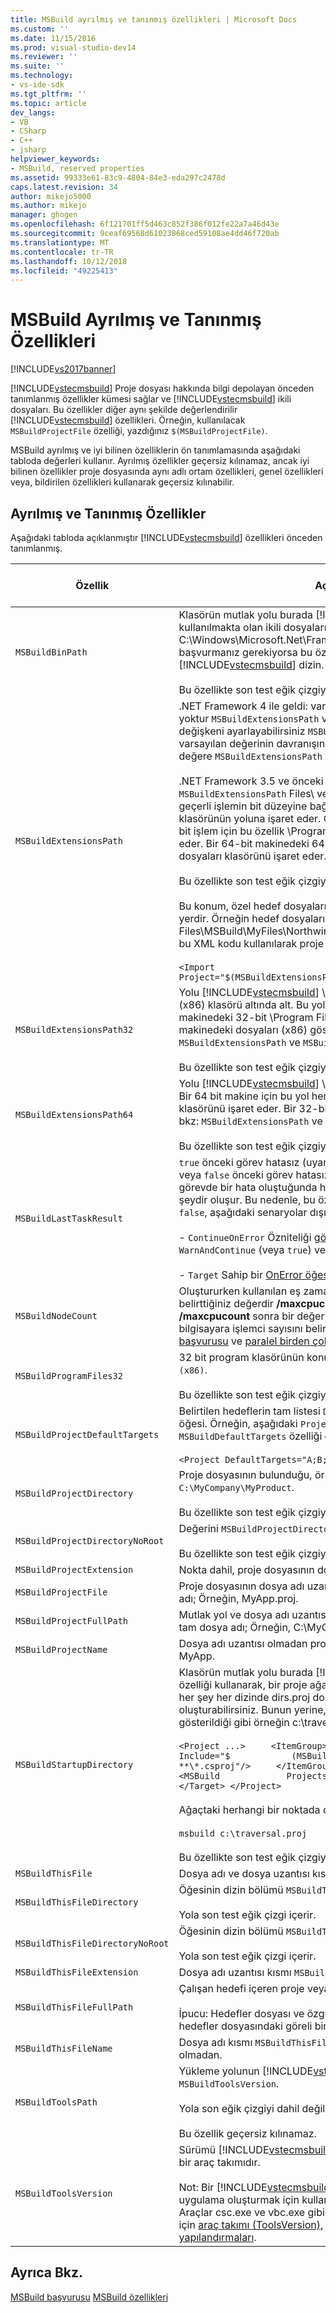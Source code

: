 ```yaml
---
title: MSBuild ayrılmış ve tanınmış özellikleri | Microsoft Docs
ms.custom: ''
ms.date: 11/15/2016
ms.prod: visual-studio-dev14
ms.reviewer: ''
ms.suite: ''
ms.technology:
- vs-ide-sdk
ms.tgt_pltfrm: ''
ms.topic: article
dev_langs:
- VB
- CSharp
- C++
- jsharp
helpviewer_keywords:
- MSBuild, reserved properties
ms.assetid: 99333e61-83c9-4804-84e3-eda297c2478d
caps.latest.revision: 34
author: mikejo5000
ms.author: mikejo
manager: ghogen
ms.openlocfilehash: 6f121701ff5d463c852f386f012fe22a7a46d43e
ms.sourcegitcommit: 9ceaf69568d61023868ced59108ae4dd46f720ab
ms.translationtype: MT
ms.contentlocale: tr-TR
ms.lasthandoff: 10/12/2018
ms.locfileid: "49225413"
---
```

# <a name="msbuild-reserved-and-well-known-properties"></a>MSBuild Ayrılmış ve Tanınmış Özellikleri
[!INCLUDE[vs2017banner](../includes/vs2017banner.md)]

  
[!INCLUDE[vstecmsbuild](../includes/vstecmsbuild-md.md)] Proje dosyası hakkında bilgi depolayan önceden tanımlanmış özellikler kümesi sağlar ve [!INCLUDE[vstecmsbuild](../includes/vstecmsbuild-md.md)] ikili dosyaları. Bu özellikler diğer aynı şekilde değerlendirilir [!INCLUDE[vstecmsbuild](../includes/vstecmsbuild-md.md)] özellikleri. Örneğin, kullanılacak `MSBuildProjectFile` özelliği, yazdığınız `$(MSBuildProjectFile)`.  
  
 MSBuild ayrılmış ve iyi bilinen özelliklerin ön tanımlamasında aşağıdaki tabloda değerleri kullanır. Ayrılmış özellikler geçersiz kılınamaz, ancak iyi bilinen özellikler proje dosyasında aynı adlı ortam özellikleri, genel özellikleri veya, bildirilen özellikleri kullanarak geçersiz kılınabilir.  
  
## <a name="reserved-and-well-known-properties"></a>Ayrılmış ve Tanınmış Özellikler  
 Aşağıdaki tabloda açıklanmıştır [!INCLUDE[vstecmsbuild](../includes/vstecmsbuild-md.md)] özellikleri önceden tanımlanmış.  
  
|Özellik|Açıklama|Ayrılmış veya iyi bilinen|  
|--------------|-----------------|-----------------------------|  
|`MSBuildBinPath`|Klasörün mutlak yolu burada [!INCLUDE[vstecmsbuild](../includes/vstecmsbuild-md.md)] şu anda kullanılmakta olan ikili dosyaların bulunduğu (örneğin, C:\Windows\Microsoft.Net\Framework\\*versionNumber*). Dosyalara başvurmanız gerekiyorsa bu özellik yararlıdır [!INCLUDE[vstecmsbuild](../includes/vstecmsbuild-md.md)] dizin.<br /><br /> Bu özellikte son test eğik çizgiyi eklemeyin.|Ayrılmış|  
|`MSBuildExtensionsPath`|.NET Framework 4 ile geldi: varsayılan değerleri arasında fark yoktur `MSBuildExtensionsPath` ve `MSBuildExtensionsPath32`. Ortam değişkeni ayarlayabilirsiniz `MSBUILDLEGACYEXTENSIONSPATH` varsayılan değerinin davranışını etkinleştirmek için bir null olmayan değere `MSBuildExtensionsPath` önceki sürümlerinde.<br /><br /> .NET Framework 3.5 ve önceki sürümlerde varsayılan değerini `MSBuildExtensionsPath` Files\ veya \Program Files (x86) klasörü, geçerli işlemin bit düzeyine bağlı olarak altındaki MSBuild alt klasörünün yoluna işaret eder. Örneğin, bir 64-bit makinedeki 32-bit işlem için bu özellik \Program dosyaları (x86) klasörünü işaret eder. Bir 64-bit makinedeki 64-bit işlem için bu özellik \Program dosyaları klasörünü işaret eder.<br /><br /> Bu özellikte son test eğik çizgiyi eklemeyin.<br /><br /> Bu konum, özel hedef dosyaları yerleştirmek için kullanışlı bir yerdir. Örneğin hedef dosyalarınız \Program Files\MSBuild\MyFiles\Northwind.targets yüklenebilir ve ardından bu XML kodu kullanılarak proje dosyalarında alınan:<br /><br /> `<Import Project="$(MSBuildExtensionsPath)\MyFiles\Northwind.targets"/>`|İyi bilinen|  
|`MSBuildExtensionsPath32`|Yolu [!INCLUDE[vstecmsbuild](../includes/vstecmsbuild-md.md)] \Program Files veya \Program Files (x86) klasörü altında alt. Bu yol her zaman \Program ve 32-bit makinedeki 32-bit \Program Files klasöründeki bir 64-bit makinedeki dosyaları (x86) gösteriyor. Ayrıca bkz: `MSBuildExtensionsPath` ve `MSBuildExtensionsPath64`.<br /><br /> Bu özellikte son test eğik çizgiyi eklemeyin.|İyi bilinen|  
`MSBuildExtensionsPath64`|Yolu [!INCLUDE[vstecmsbuild](../includes/vstecmsbuild-md.md)] \Program Files klasörü altındaki alt. Bir 64 bit makine için bu yol her zaman \Program dosyaları klasörünü işaret eder. Bir 32-bit makine için bu yol boştur. Ayrıca bkz: `MSBuildExtensionsPath` ve `MSBuildExtensionsPath32`.<br /><br /> Bu özellikte son test eğik çizgiyi eklemeyin.|İyi bilinen|  
|`MSBuildLastTaskResult`|`true` önceki görev hatasız (uyarı durumunda bile), tamamladıysanız veya `false` önceki görev hatasız tamamlanırsa. Genellikle bir görevde bir hata oluştuğunda hata o projede gerçekleşen son şeydir oluşur. Bu nedenle, bu özelliğin değeri hiçbir zaman olan `false`, aşağıdaki senaryolar dışında:<br /><br /> - `ContinueOnError` Özniteliği [görev öğesi (MSBuild)](../msbuild/task-element-msbuild.md) ayarlanır `WarnAndContinue` (veya `true`) veya `ErrorAndContinue`.<br /><br /> - `Target` Sahip bir [OnError öğesi (MSBuild)](../msbuild/onerror-element-msbuild.md) alt öğesi olarak.|Ayrılmış|  
|`MSBuildNodeCount`|Oluştururken kullanılan eş zamanlı işlemlerin en fazla sayısı. Bu için belirttiğiniz değerdir **/maxcpucount** komut satırında. Belirttiyseniz **/maxcpucount** sonra bir değer belirtmeden `MSBuildNodeCount` bilgisayara işlemci sayısını belirtir. Daha fazla bilgi için [komut satırı başvurusu](../msbuild/msbuild-command-line-reference.md) ve [paralel birden çok proje oluşturma](../msbuild/building-multiple-projects-in-parallel-with-msbuild.md).|Ayrılmış|  
|`MSBuildProgramFiles32`|32 bit program klasörünün konumunu; Örneğin, `C:\Program Files (x86)`.<br /><br /> Bu özellikte son test eğik çizgiyi eklemeyin.|Ayrılmış|  
|`MSBuildProjectDefaultTargets`|Belirtilen hedeflerin tam listesi `DefaultTargets` özniteliği `Project` öğesi. Örneğin, aşağıdaki `Project` öğesinin bir `MSBuildDefaultTargets` özelliği değerinin `A;B;C`:<br /><br /> `<Project DefaultTargets="A;B;C" >`|Ayrılmış|  
|`MSBuildProjectDirectory`|Proje dosyasının bulunduğu, örneğin dizinin mutlak yolu `C:\MyCompany\MyProduct`.<br /><br /> Bu özellikte son test eğik çizgiyi eklemeyin.|Ayrılmış|  
|`MSBuildProjectDirectoryNoRoot`|Değerini `MSBuildProjectDirectory` kök sürücü hariç, özellik.<br /><br /> Bu özellikte son test eğik çizgiyi eklemeyin.|Ayrılmış|  
|`MSBuildProjectExtension`|Nokta dahil, proje dosyasının dosya adı uzantısı; Örneğin, .proj.|Ayrılmış|  
|`MSBuildProjectFile`|Proje dosyasının dosya adı uzantısı dahil olmak üzere tam dosya adı; Örneğin, MyApp.proj.|Ayrılmış|  
|`MSBuildProjectFullPath`|Mutlak yol ve dosya adı uzantısı dahil olmak üzere proje dosyasının tam dosya adı; Örneğin, C:\MyCompany\MyProduct\MyApp.proj.|Ayrılmış|  
|`MSBuildProjectName`|Dosya adı uzantısı olmadan proje dosyasının dosya adı; Örneğin, MyApp.|Ayrılmış|  
|`MSBuildStartupDirectory`|Klasörün mutlak yolu burada [!INCLUDE[vstecmsbuild](../includes/vstecmsbuild-md.md)] çağrılır. Bu özelliği kullanarak, bir proje ağacındaki belirli bir noktaya altındaki her şey her dizinde dirs.proj dosyaları oluşturmadan oluşturabilirsiniz. Bunun yerine, yalnızca bir projeniz vardır; burada gösterildiği gibi örneğin c:\traversal.proj:<br /><br /> `<Project ...>     <ItemGroup>         <ProjectFiles              Include="$            (MSBuildStartupDirectory)            **\*.csproj"/>     </ItemGroup>     <Target Name="build">         <MSBuild             Projects="@(ProjectFiles)"/>     </Target> </Project>`<br /><br /> Ağaçtaki herhangi bir noktada oluşturmak için şunu yazın:<br /><br /> `msbuild c:\traversal.proj`<br /><br /> Bu özellikte son test eğik çizgiyi eklemeyin.|Ayrılmış|  
|`MSBuildThisFile`|Dosya adı ve dosya uzantısı kısmı `MSBuildThisFileFullPath`.|Ayrılmış|  
|`MSBuildThisFileDirectory`|Öğesinin dizin bölümü `MSBuildThisFileFullPath`.<br /><br /> Yola son test eğik çizgi içerir.|Ayrılmış|  
|`MSBuildThisFileDirectoryNoRoot`|Öğesinin dizin bölümü `MSBuildThisFileFullPath`, kök sürücü hariç.<br /><br /> Yola son test eğik çizgi içerir.|Ayrılmış|  
|`MSBuildThisFileExtension`|Dosya adı uzantısı kısmı `MSBuildThisFileFullPath`.|Ayrılmış|  
|`MSBuildThisFileFullPath`|Çalışan hedefi içeren proje veya hedefler dosyasının mutlak yolu.<br /><br /> İpucu: Hedefler dosyası ve özgün proje dosyası değil göre olan hedefler dosyasındaki göreli bir yol belirtebilirsiniz.|Ayrılmış|  
|`MSBuildThisFileName`|Dosya adı kısmı `MSBuildThisFileFullPath`, dosya adı uzantısı olmadan.|Ayrılmış|  
|`MSBuildToolsPath`|Yükleme yolunun [!INCLUDE[vstecmsbuild](../includes/vstecmsbuild-md.md)] değeriyle ilişkili sürümü `MSBuildToolsVersion`.<br /><br /> Yola son eğik çizgiyi dahil değildir.<br /><br /> Bu özellik geçersiz kılınamaz.|Ayrılmış|  
|`MSBuildToolsVersion`|Sürümü [!INCLUDE[vstecmsbuild](../includes/vstecmsbuild-md.md)] Projeyi derlemek için kullanılan bir araç takımıdır.<br /><br /> Not: Bir [!INCLUDE[vstecmsbuild](../includes/vstecmsbuild-md.md)] görevleri, hedefler ve bir uygulama oluşturmak için kullanılan araçları araçlardan oluşur. Araçlar csc.exe ve vbc.exe gibi derleyicileri içerir. Daha fazla bilgi için [araç takımı (ToolsVersion)](../msbuild/msbuild-toolset-toolsversion.md), ve [standart ve özel araç takımı yapılandırmaları](../msbuild/standard-and-custom-toolset-configurations.md).|Ayrılmış|  
  
## <a name="see-also"></a>Ayrıca Bkz.  
 [MSBuild başvurusu](../msbuild/msbuild-reference.md) [MSBuild özellikleri](msbuild-properties1.md)




